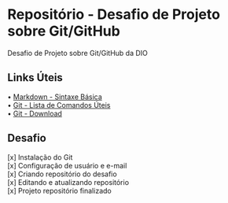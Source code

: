 # Repositório - Desafio de Projeto sobre Git/GitHub
Desafio de Projeto sobre Git/GitHub da DIO

## Links Úteis
• [Markdown - Sintaxe Básica](https://www.markdownguide.org/basic-syntax/)  
• [Git - Lista de Comandos Úteis](https://comandosgit.github.io/)   
• [Git - Download](https://git-scm.com/downloads)

## Desafio
[x] Instalação do Git  
[x] Configuração de usuário e e-mail    
[x] Criando repositório do desafio  
[x] Editando e atualizando repositório  
[x] Projeto repositório finalizado